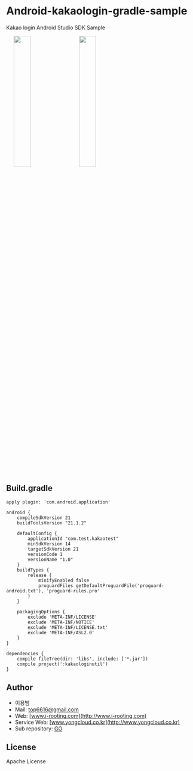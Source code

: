 # Android-kakaologin-gradle-sample
Kakao login Android Studio SDK Sample

<div style="width:100%;">
<img src="https://github.com/yongbeam/Android-kakaologin-gradle-sample/blob/master/kakao_login1.png?raw=true" align="center" height="30%" width="30%" style="margin-left:20px;">
<img src="https://github.com/yongbeam/Android-kakaologin-gradle-sample/blob/master/kakao_login2.png?raw=true" align="center" height="30%" width="30%" style="margin-left:20px;">
</div>

## Build.gradle
```
apply plugin: 'com.android.application'

android {
    compileSdkVersion 21
    buildToolsVersion "21.1.2"

    defaultConfig {
        applicationId "com.test.kakaotest"
        minSdkVersion 14
        targetSdkVersion 21
        versionCode 1
        versionName "1.0"
    }
    buildTypes {
        release {
            minifyEnabled false
            proguardFiles getDefaultProguardFile('proguard-android.txt'), 'proguard-rules.pro'
        }
    }

    packagingOptions {
        exclude 'META-INF/LICENSE'
        exclude 'META-INF/NOTICE'
        exclude 'META-INF/LICENSE.txt'
        exclude 'META-INF/ASL2.0'
    }
}

dependencies {
    compile fileTree(dir: 'libs', include: ['*.jar'])
    compile project(':kakaologinutil')
}
```

## Author

 * 이용범
 * Mail: [top6616@gmail.com](mailto://top6616@gmail.com)
 * Web: [www.i-rooting.com](http://www.i-rooting.com)
 * Service Web: [www.yongcloud.co.kr](http://www.yongcloud.co.kr)
 * Sub repository: [GO](http://d.yongcloud.co.kr:9000/LibrarySample/KakaoLoginSample)

## License
Apache License
